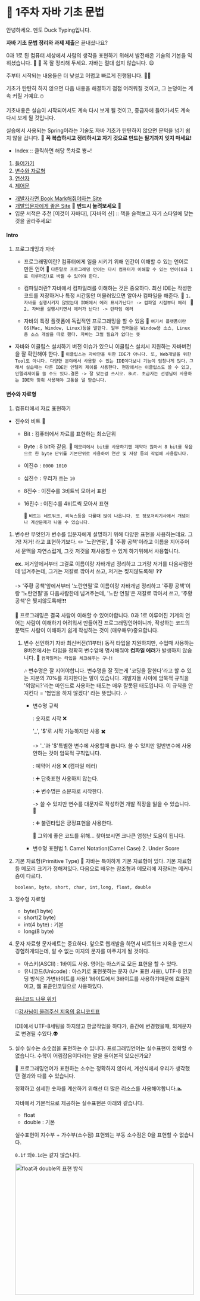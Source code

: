 # :ledger: 1주차 자바 기초 문법
안녕하세요. 멘토 Duck Typing입니다.

**자바 기초 문법 정리와 과제 제출**은 끝내셨나요?

0과 1로 된 컴퓨터 세상에서 사람의 생각을 표현하기 위해서 발전해온 기술의 기본을 익히셨습니다. :clap: :clap:
꼭 잘 정리해 두세요. 자바는 절대 쉽지 않습니다. :tired_face:

 주부터 시작되는 내용들은 더 낯설고 어렵고 빠르게 진행됩니다. :car::dash:



기초가 탄탄히 하지 않으면 다음 내용을 해결하기 점점 어려워질 것이고, 그 눈덩이는 계속 커질 거예요.:snowman:

기초내용은 실습이 시작되어서도 계속 다시 보게 될 것이고, 중급자에 들어가서도 계속 다시 보게 될 것입니다.



실습에서 사용되는 Spring이라는 기술도 자바 기초가 탄탄하지 않으면 문턱을 넘기 쉽지 않을 겁니다. :blue_book: **꼭 복습하시고 정리하시고 자기 것으로 만드는 필기까지 잊지 마세요!**

- Index :: 클릭하면 해당 목차로 뿅~!
1. [들어가기](#intro)
2. [변수와 자료형](#변수와-자료형)
3. [연산자](#연산자)
4. [제어문](#제어문)

- [개발자라면 Book Mark해줘야하는 Site](#개북사)
- [개발입문자에게 좋은 Site](#개입사) :gem: **반드시 눌려보세요** :gem:
- 입문 서적은 추천 [이것이 자바다], [자바의 신] :: 책을 슬쩍보고 자기 스타일에 맞는 것을 골라주세요!

#### Intro
1. 프로그래밍과 자바
    - 프로그래밍이란?
    컴퓨터에게 일을 시키기 위해 인간이 이해할 수 있는 언어로 만든 언어
    :taxi: ```다른말로 프로그래밍 언어는 다시 컴퓨터가 이해할 수 있는 언어(0과 1로 이루어진)로 바뀔 수 있어야 한다.```

    - 컴파일러란? 
    자바에서 컴파일러를 이해하는 것은 중요하다. 최신 IDE는 작성한 코드를 저장하거나 특정 시간동안 머물러있으면 알아사 컴파일을 해준다.
    :taxi: ```1. 자바를 실행시키지 않았는데 IDE에서 에러 표시가난다! -> 컴파일 시점부터 에러 ```
    :taxi: ```2. 자바를 실행시키면서 에러가 난다! -> 런타임 에러```

    - 자바의 특징
        플랫폼에 독립적인 프로그래밍을 할 수 있음
        :memo: ```여기서 플랫폼이란 OS(Mac, Window, Linux)등을 말한다. 일부 언어들은 Window용 소스, Linux용 소스 개발을 따로 했다. 자바는 그럴 필요가 없다는 뜻```
        
- 자바와 이클립스 설치하기
  버전 이슈가 있으니 이클립스 설치시 지원하는 자바버전을 잘 확인해야 한다.
  :taxi: ```이클립스는 자바만을 위한 IDE가 아니다. 또, Web개발을 위한 Tool도 아니다. 다양한 분야에서 사용할 수 있는 IDE이다보니 기능이 엄청나게 많다.```
  ```그래서 실습때는 다른 IDE인 인텔리 제이를 사용한다. 현장에서는 이클립스도 쓸 수 있고, 인텔리제이를 쓸 수도 있다.결론 -> 잘 맞는걸 쓰시오. But. 초급자는 선생님이 사용하는 IDE와 맞춰 사용해야 고통을 덜 받습니다.```

#### 변수와 자료형
1. 컴퓨터에서 자료 표현하기
- 진수와 비트 :musical_note:
  - Bit : 컴퓨터에서 자료를 표현하는 최소단위
  - Byte : 8 bit와 같음.
    :memo: ```메모리에서 bit를 사용하기엔 제약아 많아서 8 bit를 묶음으로 한 byte 단위를 기본단위로 사용하여 연산 및 저장 등의 작업에 사용합니다.```
  - 이진수 : ```0000 1010```
  - 십진수 : 우리가 쓰는 ```10```
  - 8진수 : 이진수를 3비트씩 모아서 표현
  - 16진수 : 이진수를 4비트씩 모아서 표현
 
    :memo: ```비트는 네트워크, 리눅스등을 다룰때 많이 나옵니다. 또 정보처리기사에서 개념이나 계산문제가 나올 수 있습니다.```

1. 변수란 무엇인가
    변수를 입문자에게 설명하기 위해 다양한 표현을 사용하는데요. 
    그거! 저거! 라고 표현하기보다. :pencil2: '노란연필', :orange_book: '주황 공책'이라고 이름을 지어주어서 문맥을 자연스럽게, 그것 저것을 재사용할 수 있게 하기위해서 사용합니다.

    **ex.**
    저거앞에서부터 그걸로 이름이랑 자바개념 정리하고 그거랑 저거를 다음사람한테 넘겨주는데, 그거는 저칼로 깎아서 쓰고, 저거는 찢지않도록해! :question::question:


    -> '주황 공책'앞에서부터 '노란연필'로 이름이랑 자바개념 정리하고 '주황 공책'이랑 '노란연필'을 다음사람한테 넘겨주는데, '노란 연필'은 저칼로 깎아서 쓰고, '주황 공책'은 찢지않도록해!:exclamation::exclamation:

    :ant:
    프로그래밍은 결국 사람이 이해할 수 있어야합니다. 0과 1로 이루어진 기계의 언어는 사람이 이해하기 어려워서 만들어진 프로그래밍언어이니까, 작성하는 코드의 문맥도 사람이 이해하기 쉽게 작성하는 것이 (매우매우)중요합니다.

    1. 변수 선언하기
        자바 최신버전(11부터) 동적 타입을 지원하지만, 수업때 사용하는 8버전에서는 타입을 정확히 변수앞에 명시해줘야 **컴파일 에러**가 발생하지 않습니다.
        :memo: ```컴파일러는 타입을 체크해주는 구나!```

        :notes:
        변수명은 잘 지어야합니다. 변수명을 잘 짓는게 '코딩을 잘한다'라고 할 수 있는 지분의 70%를 차지한다는 말이 있습니다.
        개발자들 사이에 암묵적 규칙을 '외않되?'라는 마인드로 사용하는 태도는 매우 잘못된 태도입니다.
        이 규칙을 안지킨다 = '협업을 하지 않겠다' 라는 뜻입니다.
        :notes:
        - 변수명 규칙

            : 숫자로 시작 :x:

            '_', '$'로 시작 가능하지만 사용 :heavy_multiplication_x:
            
            -> '_'과 '\$'특별한 변수에 사용할때 씁니다. 쓸 수 있지만 일반변수에 사용안하는 것이 암묵적 규칙입니다.

            : 예약어 사용 :x: (컴파일 에러)

            : :heavy_plus_sign: 단축표현 사용하지 않는다.

            : :heavy_plus_sign: 변수명은 소문자로 시작한다.

            -> 쓸 수 있지만 변수를 대문자로 작성하면 개발 직장을 잃을 수 있습니다.:bow:

            : :heavy_plus_sign: 불린타입은 긍정표현을 사용한다.
            
            :large_blue_circle: 그외에 좋은 코드를 위해... 찾아보시면 크나큰 엄청난 도움이 됩니다.


        - 변수명 표현법 
                1. Camel Notation(Camel Case)
                2. Under Score

2. 기본 자료형(Primitive Type)
    :memo: 자바는 특이하게 기본 자료형이 있다.
    기본 자료형등 메모리 크기가 정해져있다.
    다음으로 배우는 참조형과 메모리에 저장되는 메커니즘이 다르다.

    ```boolean, byte, short, char, int,long, float, double```

3. 정수형 자료형
    - byte(1 byte)
    - short(2 byte)
    - int(4 byte) : 기본
    - long(8 byte)

4. 문자 자료형
    문자세트는 중요하다. 앞으로 웹개발을 하면서 네트워크 지옥을 반드시 경험하게되는데, 알 수 없는 미지의 문자를 마주치게 될 것이다.

    - 아스키(ASCII) : 1바이트 사용. 영어는 아스키로 모든 표현을 할 수 있다. 
    - 유니코드(Unicode) : 아스키로 표현못하는 문자 (U+ 표현 사용), UTF-8 인코딩 방식은 가변바이트를 사용! 1바이트에서 3바이트를 사용하기때문에 효율적이고, 웹 표준인코딩으로 사용하있다.

    [유니코드 나무 위키](https://namu.wiki/w/%EC%9C%A0%EB%8B%88%EC%BD%94%EB%93%9C)

    :white_medium_square:[강사님이 올려주신 지옥의 유니코드표](https://www.unicode.org/charts/PDF/UAC00.pdf)

    IDE에서 UTF-8세팅을 하지않고 한글작업을 하다가, 중간에 변경했을때, 외계문자로 변경될 수있다.:alien:

5. 실수
    실수는 소숫점을 표현하는 수 입니다.
    프로그래밍언어는 실수표현이 정확할 수 없습니다. 수학이 어림잡음이다라는 말을 들어본적 있으신가요?

    :memo: 프로그래밍언어가 표현하는 소수는 정확하지 않아서, 계산식에서 우리가 생각했던 결과와 다를 수 있습니다. 

    정확하고 섬세한 숫자를 계산하기 위해선 더 많은 리소스를 사용해야합니다.:swimmer:


    자바에서 기본적으로 제공하는 실수표현은 아래와 같습니다.
    
    - float
    - double : 기본
    
    실수표현이 지수부 + 가수부(소수점) 표현되는 부동 소수점은 0을 표현할 수 없습니다.

    ```0.1f``` 와```0.1d```는 같지 않습니다.

    <img src="./image/실수표현.png" width="100%" height="30%" display="inline-block" alt="float과 double의 표현 방식"/>

        0.1f == 0.100000001490116119384765625

        0.1d == 0.1000000000000000055511151231257827021181583404541015625

    0.1f == 0.1d // 항상 false

6. 논리 자료형
true : 참, false: 거짓으로 boolean 타입이로 사용합니다.

7. 상수
상수 표현식도 많이 사용합니다. 변하지 않는 값을 표현할 때 사용합니다.

:notes: 입문자들은 상수와 변수의 차이를 헷갈려하시는데요. 변수는 중간에 값이 바뀌어도 되지만, 상수는 변경하지 않는 표현에 사용합니다. 그래서, 상수 변수명을 지을때, 전체 대문자를 사용합니다.

-> 암묵적 규칙입니다.

ex. 
```final int PI = 3.14; int a = 1;```

```
final String PAGE_PREFIX = "PAGE"; 
String currentPage = "1";
System.out.println(PAGE_PREFIX+currentPage);
...
currentPage = "2";
System.out.println(PAGE_PREFIX+currentPage);
```

8. 리터럴
   리터럴은 값을 손수표현한 것을 의미합니다.

   보통 값을 변수로 받아서, 그 변수를 처리하는 일이 많지만,
   직접 값을 코드에 작성할 때가 있는데요.

   ```final int PI = 3.14; int a = 1;```

   위 코드에서3.14, 1 이 리터럴입니다.
   리터럴은 정수는 int, 실수는 double을 기본으로 JVM 메모리에서 상수 풀이라는 곳에 저장되어 JVM이 캐싱해서 알아서 최적화해주어 사용됩니다.

   :memo: 자꾸 메모리~ JVM~ 하니까 궁금하시다구요? 
   :airplane: [JVM이 Java 코드를 실핸하는 방법 참고자료](./../../JavaStudy-WhiteShip/Week1-JVM-HowToRunJavaCode/README.md)

9.  형 변환
    다른 자료형의 변수에 값이 대입될 때 반드시 에러가 나는 건 아닙니다.

    꼼꼼히 공부하신분들은 어? 이게 왜 에러가 안나지? 라고 생각할 수 있는 부분이 있을 겁니다.

    바로 '묵시적 형 변환'이 일어나기 때문인데요.

    primitive type에서 묵시적 형 변환은 타입별 정해진 데이터 크기가 작은것에서 큰것에 대입될 때, 일어납니다.

    큰거에서 작은걸로는 안되냐구요?

    '명시적 형 변환'을 사용해서 데이터 크기가 큰 primitive type값을 데이터 크기가 작은 값으로 대입할 때 명시적으로 선언할 수 있습니다.

    이때! 데이터 크기가 작아지면서 비트가 짤립니다.
    비트가 잘리면서 자료손실이 발생하고, 원치않는 결과가 나올 수 있습니다.

#### 연산자

- 대입, 부호, 산술, 복합대입, 증감 연산자
- 관계, 논리, 조건, 비트 연산자

- 연산자 우선순위
<img src="./../images/operator.png" width="30%" height="30%" display="inline-block" alt="연산자 우선순위"/>


연산자는 사실. 전부 손으로 코딩해보는게 최고입니다.

:computer: 백문이 불여 1타!

#### 제어문
    제어문을 배운다는 것은 이제 여러분은 코드에서 논리적인 흐름을 잡는다는 말입니다.

    제어문을 잘 사용해야 자신이 원하는 알고리즘을 짤 수 있습니다.

- if 문  : 조건 비교
- switch - case 문 :: 값에 따른 수행 결과가 달라지는 경우
- while 문, do-while 문 :: 반복의 횟수를 미리 알 수 없을때
- for문, 중첩 반복문 :: 반복의 횟수를 알고있을 때
- break, continue 문 :: 블록의 흐름 제어


##### 개북사
- [오라클 JDK8 설치](https://docs.oracle.com/javase/8/docs/technotes/guides/install/install_overview.html)
- [오라클 Java Tutorials](https://docs.oracle.com/javase/tutorial/)

##### 개입사
- [생활코딩](https://opentutorials.org/course/3930)
  : 언어 > JAVA1
  : WEB :: 틈틈히 읽어 두시면 실습때 큰 도움됩니다.
  : :gem: **프로젝트 관리 > Git**
  :: 여러분이 작성한 소스를 공유하거나, 소스를 관리할때 어떻게 하실 건가요? 복붙?
  :gem:요즘은 업무에서만 코드를 공유하고 작업하지 않습니다. 인터넷을 통해 전세계 모든 개발자와 코드로 소통할 수 있는 방법이 여기있습니다. 업무에서는 사실상 표준으로 사용되는 Git사용법을 익히시고, GitHub통해 코드를 관리 및 공유해보세요!
  앞으로 진행되는 길고 복잡한 코드를 멘토에게 질문할때 효과적으로 공유할 수 있고, GitHub자체가 이력서에 작성할 수 있는 자료가 된다는 점 알고계신가요? 개발자 채용공고에 언어는 다양하게 뽑아도 Git은 천하 통일로 요구하고 있습니다!
  사실 여러분이 개발자로 일하려면 자바만큼 필수라고 강력하게 말할 수 있습니다.

- 추가 자료 :: 업데이트가 늦을 수 있습니다.:beginner:
  :airplane: [JVM이 Java 코드를 실핸하는 방법 참고자료](./../../JavaStudy-WhiteShip/Week1-JVM-HowToRunJavaCode/README.md)

  :airplane: [Java 데이터 타입과 변수, 배열](./../../JavaStudy-WhiteShip/Week2-Java-DataType-Variable-Array/README.md)

  :airplane: [Java 연산자](./../../JavaStudy-WhiteShip/Week3-Java-Operator/README.md)

  :airplane: [Java 제어문](./../../JavaStudy-WhiteShip/Week4-Controll/README.md)
